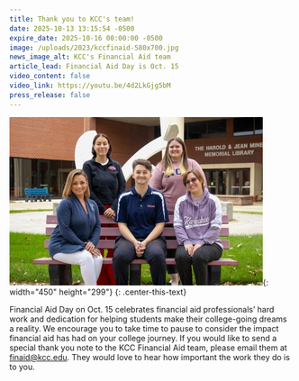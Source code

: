 ```yaml
---
title: Thank you to KCC's team!
date: 2025-10-13 13:15:54 -0500
expire_date: 2025-10-16 00:00:00 -0500
image: /uploads/2023/kccfinaid-580x700.jpg
news_image_alt: KCC's Financial Aid team
article_lead: Financial Aid Day is Oct. 15
video_content: false
video_link: https://youtu.be/4d2LkGjg5bM
press_release: false
---
```

![KCC's Financial Aid team - Top row: L-R Megan Ponton and Brenna Bruno; Bottom row: L-R Kendra Souligne, Atticus Jacobsen and Kayla McKown](/uploads/2023/kccfinaid-450x299.jpg "KCC's Financial Aid team - Top row: L-R Megan Ponton and Brenna Bruno; Bottom row: L-R Kendra Souligne, Atticus Jacobsen and Kayla McKown"){: width="450" height="299"}
{: .center-this-text}

Financial Aid Day on Oct. 15 celebrates financial aid professionals’ hard work and dedication for helping students make their college-going dreams a reality. We encourage you to take time to pause to consider the impact financial aid has had on your college journey. If you would like to send a special thank you note to the KCC Financial Aid team, please email them at finaid@kcc.edu. They would love to hear how important the work they do is to you.